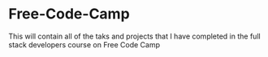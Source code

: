 # Free-Code-Camp
This will contain all of the taks and projects that I have completed in the full stack developers course on Free Code Camp
